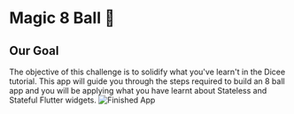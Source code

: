# Magic 8 Ball 🎱

## Our Goal

The objective of this challenge is to solidify what you've learn't in the Dicee tutorial. This app will guide you through the steps required to build an 8 ball app and you will be applying what you have learnt about Stateless and Stateful Flutter widgets.
![Finished App](https://github.com/londonappbrewery/Images/blob/master/8-ball-flutter-gif.gif)